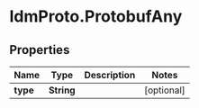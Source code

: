 # IdmProto.ProtobufAny

## Properties

Name | Type | Description | Notes
------------ | ------------- | ------------- | -------------
**type** | **String** |  | [optional] 


